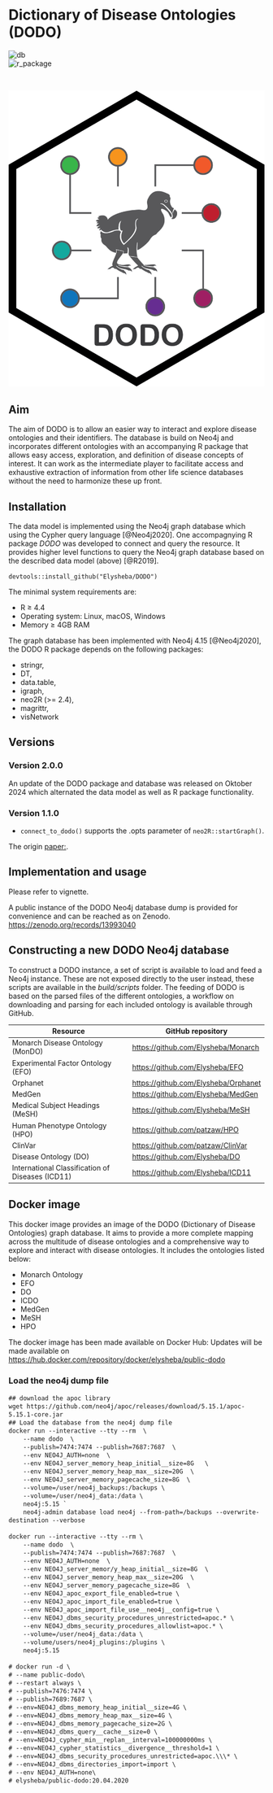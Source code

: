 # Dictionary of Disease Ontologies (DODO)

![db](https://img.shields.io/badge/Database-2.0.0-blue)  
![r_package](https://img.shields.io/badge/R_package-2.0.0-orange) 

</br>

![DODO Logo](inst/logo/DODO_hex.png)

## Aim

The aim of DODO is to allow an easier way to interact and explore disease ontologies and their identifiers. The database is build on Neo4j and incorporates different ontologies with an accompanying R package that allows easy access, exploration, and definition of disease concepts of interest. It can work as the intermediate player to facilitate access and exhaustive extraction of information from other life science databases without the need to harmonize these up front. 

## Installation 

The data model is implemented using the Neo4j graph database which using the Cypher query language [@Neo4j2020]. One accompagnying R package *DODO* was developed to connect and query the resource. It provides higher level functions to query the Neo4j graph database based on the described data model (above) [@R2019].

```
devtools::install_github("Elysheba/DODO")
```

The minimal system requirements are: 

- R ≥ 4.4
- Operating system: Linux, macOS, Windows
- Memory ≥ 4GB RAM

The graph database has been implemented with Neo4j 4.15 [@Neo4j2020], the DODO R package depends on the following packages:

-   stringr,
-   DT,
-   data.table,
-   igraph,
-   neo2R (>= 2.4),
-   magrittr,
-   visNetwork


## Versions

### Version 2.0.0

An update of the DODO package and database was released on Oktober 2024 which alternated the data model as well as R package functionality.


### Version 1.1.0

   - `connect_to_dodo()` supports the .opts parameter of `neo2R::startGraph()`.

The origin [paper:](https://doi.org/10.12688/f1000research.25144.1).


## Implementation and usage

Please refer to vignette.

A public instance of the DODO Neo4j database dump is provided for convenience and can be reached as on Zenodo.
https://zenodo.org/records/13993040

## Constructing a new DODO Neo4j database

To construct a DODO instance, a set of script is available to load and feed a Neo4j instance. These are not exposed directly to the user instead, these scripts are available in the *build/scripts* folder. The feeding of DODO is based on the parsed files of the different ontologies, a workflow on downloading and parsing for each included ontology is available through GitHub.


|Resource | GitHub repository|
|----|-------|
|Monarch Disease Ontology (MonDO) | https://github.com/Elysheba/Monarch |
|Experimental Factor Ontology (EFO) | https://github.com/Elysheba/EFO |
|Orphanet | https://github.com/Elysheba/Orphanet |
|MedGen | https://github.com/Elysheba/MedGen |
|Medical Subject Headings (MeSH) | https://github.com/Elysheba/MeSH |
|Human Phenotype Ontology (HPO) | https://github.com/patzaw/HPO |
|ClinVar | https://github.com/patzaw/ClinVar |
|Disease Ontology (DO) | https://github.com/Elysheba/DO |
|International Classification of Diseases (ICD11) | https://github.com/Elysheba/ICD11 |

## Docker image

This docker image provides an image of the DODO (Dictionary of Disease Ontologies) graph database. It aims to provide a more complete mapping across the multitude of disease ontologies and a comprehensive way to explore and interact with disease ontologies. It includes the ontologies listed below: 

- Monarch Ontology
- EFO
- DO
- ICDO
- MedGen
- MeSH
- HPO


The docker image has been made available on Docker Hub: Updates will be made available on https://hub.docker.com/repository/docker/elysheba/public-dodo


### Load the neo4j dump file

```
## download the apoc library
wget https://github.com/neo4j/apoc/releases/download/5.15.1/apoc-5.15.1-core.jar
## Load the database from the neo4j dump file
docker run --interactive --tty --rm  \
    --name dodo  \
    --publish=7474:7474 --publish=7687:7687  \
    --env NEO4J_AUTH=none  \
    --env NEO4J_server_memory_heap_initial__size=8G   \
    --env NEO4J_server_memory_heap_max__size=20G  \
    --env NEO4J_server_memory_pagecache_size=8G  \
    --volume=/user/neo4j_backups:/backups \
    --volume=/user/neo4j_data:/data \
    neo4j:5.15 `
    neo4j-admin database load neo4j --from-path=/backups --overwrite-destination --verbose

docker run --interactive --tty --rm \
    --name dodo  \
    --publish=7474:7474 --publish=7687:7687  \
    --env NEO4J_AUTH=none  \
    --env NEO4J_server_memor/y_heap_initial__size=8G  \
    --env NEO4J_server_memory_heap_max__size=20G  \
    --env NEO4J_server_memory_pagecache_size=8G  \
    --env NEO4J_apoc_export_file_enabled=true \
    --env NEO4J_apoc_import_file_enabled=true \
    --env NEO4J_apoc_import_file_use__neo4j__config=true \
    --env NEO4J_dbms_security_procedures_unrestricted=apoc.* \
    --env NEO4J_dbms_security_procedures_allowlist=apoc.* \
    --volume=/user/neo4j_data:/data \
    --volume/users/neo4j_plugins:/plugins \
    neo4j:5.15
    
# docker run -d \
# --name public-dodo\
# --restart always \
# --publish=7476:7474 \
# --publish=7689:7687 \
# --env=NEO4J_dbms_memory_heap_initial__size=4G \
# --env=NEO4J_dbms_memory_heap_max__size=4G \
# --env=NEO4J_dbms_memory_pagecache_size=2G \
# --env=NEO4J_dbms_query__cache__size=0 \
# --env=NEO4J_cypher_min__replan__interval=100000000ms \
# --env=NEO4J_cypher_statistics__divergence__threshold=1 \
# --env=NEO4J_dbms_security_procedures_unrestricted=apoc.\\\* \
# --env=NEO4J_dbms_directories_import=import \
# --env NEO4J_AUTH=none\
# elysheba/public-dodo:20.04.2020
```



